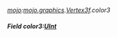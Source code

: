 _[mojo](../../modules/mojo/mojo-module.md):[mojo.graphics](../../modules/mojo/mojo-graphics.md).[Vertex3f](../../modules/mojo/mojo-graphics-vertex3f.md).color3_
##### Field color3:[UInt](../../modules/wonkey/wonkey-types-uint.md)

